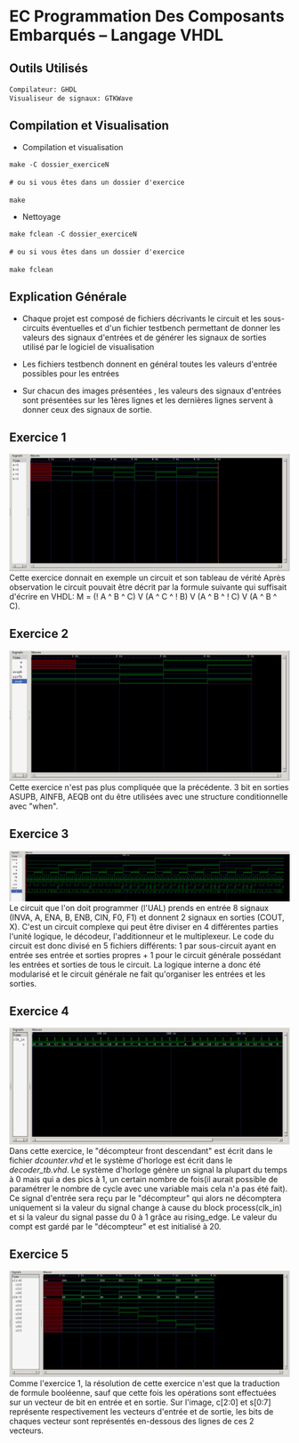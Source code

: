 # EC Programmation Des Composants Embarqués – Langage VHDL

## Outils Utilisés
	Compilateur: GHDL
	Visualiseur de signaux: GTKWave

## Compilation et Visualisation

* Compilation et visualisation
```shell
make -C dossier_exerciceN

# ou si vous êtes dans un dossier d'exercice

make
``` 

* Nettoyage
```shell
make fclean -C dossier_exerciceN

# ou si vous êtes dans un dossier d'exercice

make fclean
``` 

## Explication Générale
* Chaque projet est composé de fichiers décrivants le circuit et les sous-circuits éventuelles et d'un fichier testbench permettant de donner les valeurs des signaux d'entrées et de générer les signaux de sorties utilisé par le logiciel de visualisation

* Les fichiers testbench donnent en général toutes les valeurs d'entrée possibles pour les entrées

* Sur chacun des images présentées , les valeurs des signaux d'entrées sont présentées sur les 1ères lignes et les dernières lignes servent à donner ceux des signaux de sortie.

## Exercice 1
![](imgs/ex01.PNG "")
Cette exercice donnait en exemple un circuit et son tableau de vérité
Après observation le circuit pouvait être décrit par la formule suivante qui suffisait d'écrire en VHDL: 
M = (! A ^ B ^ C) V (A ^ C ^ ! B) V (A ^ B ^ ! C) V (A ^ B ^ C).


## Exercice 2
![](imgs/ex02.PNG "")
Cette exercice n'est pas plus compliquée que la précédente.
3 bit en sorties ASUPB, AINFB, AEQB ont du être utilisées avec une structure conditionnelle avec "when".

## Exercice 3
![](imgs/ex03.PNG "")
Le circuit que l'on doit programmer (l'UAL) prends en entrée 8 signaux (INVA, A, ENA, B, ENB, CIN, F0, F1) et donnent 2 signaux en sorties (COUT, X). C'est un circuit complexe qui peut être diviser en 4 différentes parties l'unité logique, le décodeur, l'additionneur et le multiplexeur. Le code du circuit est donc divisé en 5 fichiers différents: 1 par sous-circuit ayant en entrée ses entrée et sorties propres + 1 pour le circuit générale possédant les entrées et sorties de tous le circuit.
La logique interne a donc été modularisé et le circuit générale ne fait qu'organiser les entrées et les sorties.


## Exercice 4
![](imgs/ex04.PNG "")
Dans cette exercice, le "décompteur front descendant" est écrit dans le fichier *dcounter.vhd* et le système d'horloge est écrit dans le *decoder_tb.vhd*.
Le système d'horloge génère un signal la plupart du temps à 0 mais qui a des pics à 1, un certain nombre de fois(il aurait possible de paramétrer le nombre de cycle avec une variable mais cela n'a pas été fait). Ce signal d'entrée sera reçu par le "décompteur" qui alors ne décomptera uniquement si la valeur du signal change à cause du block process(clk_in) et si la valeur du signal passe du 0 à 1 grâce au rising_edge.
Le valeur du compt est gardé par le "décompteur" et est initialisé à 20.

## Exercice 5
![](imgs/ex05.PNG "")
Comme l'exercice 1, la résolution de cette exercice n'est que la traduction de formule booléenne, sauf que cette fois les opérations sont effectuées sur un vecteur de bit en entrée et en sortie.
Sur l'image, c[2:0] et s[0:7] représente respectivement les vecteurs d'entrée et de sortie, les bits de chaques vecteur sont représentés en-dessous des lignes de ces 2 vecteurs.